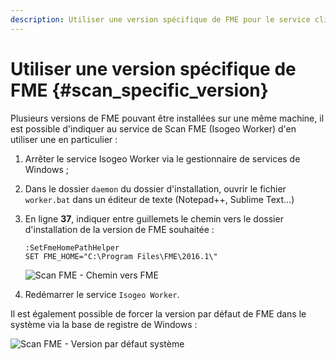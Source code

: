 ```yaml
---
description: Utiliser une version spécifique de FME pour le service client du Scan FME (Isogeo)
---
```


# Utiliser une version spécifique de FME {#scan_specific_version}

Plusieurs versions de FME pouvant être installées sur une même machine, il est possible d&apos;indiquer au service de Scan FME (Isogeo Worker) d&apos;en utiliser une en particulier :

1. Arrêter le service Isogeo Worker via le gestionnaire de services de Windows ;
2. Dans le dossier `daemon` du dossier d&apos;installation, ouvrir le fichier `worker.bat` dans un éditeur de texte (Notepad++, Sublime Text...)
3. En ligne **37**, indiquer entre guillemets le chemin vers le dossier d&apos;installation de la version de FME souhaitée :

    ```batch
    :SetFmeHomePathHelper
    SET FME_HOME="C:\Program Files\FME\2016.1\"
    ```

    ![Scan FME - Chemin vers FME](/assets/scanFME_install_fmePath_worker_set.png "Scan FME - Forcer la version de FME à utiliser")

4. Redémarrer le service `Isogeo Worker`.

Il est également possible de forcer la version par défaut de FME dans le système via la base de registre de Windows :

![Scan FME - Version par défaut système](/assets/scanFME_install_fmePath_registry.png "Scan FME - Forcer la version de FME dans la base de registre")

